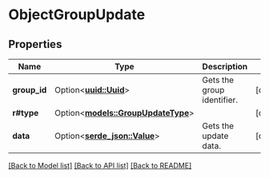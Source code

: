 # ObjectGroupUpdate

## Properties

Name | Type | Description | Notes
------------ | ------------- | ------------- | -------------
**group_id** | Option<[**uuid::Uuid**](uuid::Uuid.md)> | Gets the group identifier. | [optional]
**r#type** | Option<[**models::GroupUpdateType**](GroupUpdateType.md)> |  | [optional]
**data** | Option<[**serde_json::Value**](.md)> | Gets the update data. | [optional]

[[Back to Model list]](../README.md#documentation-for-models) [[Back to API list]](../README.md#documentation-for-api-endpoints) [[Back to README]](../README.md)


